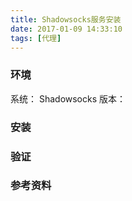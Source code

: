 ```yaml
---
title: Shadowsocks服务安装
date: 2017-01-09 14:33:10
tags: [代理]
---
```


### 环境

系统：
Shadowsocks 版本：

### 安装


### 验证


### 参考资料
